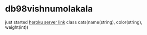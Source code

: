 # db98vishnumolakala
just started
[heroku server link](https://db98vishnumolakala.herokuapp.com/)
class cats(name(string), color(string), weight(int))
